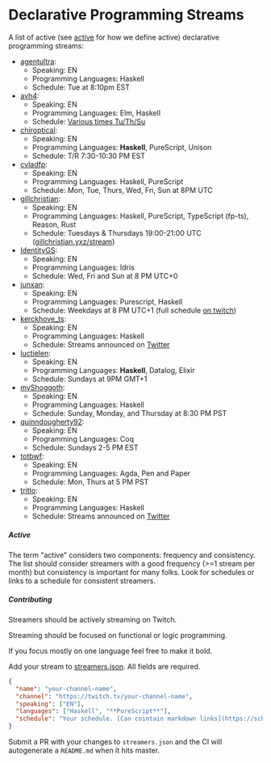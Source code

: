 # Declarative Programming Streams

A list of active (see [active](#active) for how we define active) declarative programming streams:

<!-- generated:start -->

- [agentultra](https://www.twitch.tv/agentultra):
  - Speaking: EN
  - Programming Languages: Haskell
  - Schedule: Tue at 8:10pm EST
- [avh4](https://www.twitch.tv/avh4):
  - Speaking: EN
  - Programming Languages: Elm, Haskell
  - Schedule: [Various times Tu/Th/Su](https://twitter.com/avh4/status/1333478708934369282)
- [chiroptical](https://twitch.tv/chiroptical):
  - Speaking: EN
  - Programming Languages: **Haskell**, PureScript, Unison
  - Schedule: T/R 7:30-10:30 PM EST
- [cvladfp](https://twitch.tv/cvladfp):
  - Speaking: EN
  - Programming Languages: Haskell, PureScript
  - Schedule: Mon, Tue, Thurs, Wed, Fri, Sun at 8PM UTC
- [gillchristian](https://twitch.tv/gillchristian):
  - Speaking: EN
  - Programming Languages: Haskell, PureScript, TypeScript (fp-ts), Reason, Rust
  - Schedule: Tuesdays & Thursdays 19:00-21:00 UTC ([gillchristian.yxz/stream](https://gillchristian.xyz/stream))
- [IdentityGS](https://twitch.tv/identityGS):
  - Speaking: EN
  - Programming Languages: Idris
  - Schedule: Wed, Fri and Sun at 8 PM UTC+0
- [junxan](https://twitch.tv/junxan):
  - Speaking: EN
  - Programming Languages: Purescript, Haskell
  - Schedule: Weekdays at 8 PM UTC+1 (full schedule [on twitch](https://www.twitch.tv/junxan/schedule))
- [kerckhove_ts](https://www.twitch.tv/kerckhove_ts):
  - Speaking: EN
  - Programming Languages: Haskell
  - Schedule: Streams announced on [Twitter](https://twitter.com/kerckhove_ts)
- [luctielen](https://www.twitch.tv/luctielen):
  - Speaking: EN
  - Programming Languages: **Haskell**, Datalog, Elixir
  - Schedule: Sundays at 9PM GMT+1
- [myShoggoth](https://www.twitch.tv/myshoggoth):
  - Speaking: EN
  - Programming Languages: Haskell
  - Schedule: Sunday, Monday, and Thursday at 8:30 PM PST
- [quinndougherty92](https://www.twitch.tv/quinndougherty92):
  - Speaking: EN
  - Programming Languages: Coq
  - Schedule: Sundays 2-5 PM EST
- [totbwf](https://www.twitch.tv/totbwf):
  - Speaking: EN
  - Programming Languages: Agda, Pen and Paper
  - Schedule: Mon, Thurs at 5 PM PST
- [tritlo](https://www.twitch.tv/tritlo):
  - Speaking: EN
  - Programming Languages: Haskell
  - Schedule: Streams announced on [Twitter](https://twitter.com/tritlo)

<!-- generated:end -->

##### Active

The term "active" considers two components: frequency and consistency. The list should consider streamers with a
good frequency (>=1 stream per month) but consistency is important for many folks. Look for schedules or links to
a schedule for consistent streamers.

##### Contributing

Streamers should be actively streaming on Twitch.

Streaming should be focused on functional or logic programming.

If you focus mostly on one language feel free to make it bold.

Add your stream to [streamers.json](streamers.json). All fields are required.

```json
{
  "name": "your-channel-name",
  "channel": "https://twitch.tv/your-channel-name",
  "speaking": ["EN"],
  "languages": ["Haskell", "**PureScript**"],
  "schedule": "Your schedule. [Can cointain markdown links](https://schedule.com) and __formatting__"
}
```

Submit a PR with your changes to `streamers.json` and the CI will autogenerate a `README.md` when it hits master.
